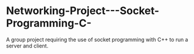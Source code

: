 # Networking-Project---Socket-Programming-C-
A group project requiring the use of socket programming with C++ to run a server and client.
